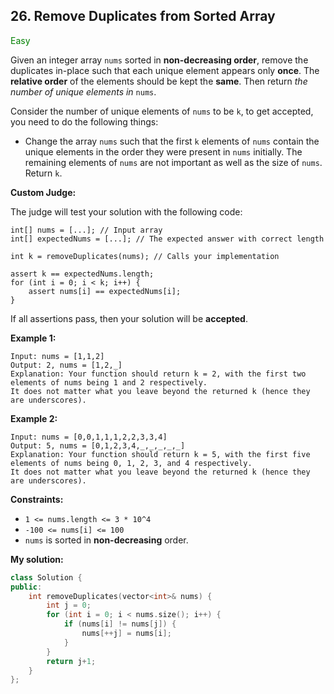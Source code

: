 ## 26. Remove Duplicates from Sorted Array
<span style="color:green">Easy</span>

Given an integer array `nums` sorted in **non-decreasing order**, remove the duplicates in-place such that each unique element appears only **once**. The **relative order** of the elements should be kept the **same**. Then return *the number of unique elements in* ``nums``.

Consider the number of unique elements of `nums` to be `k`, to get accepted, you need to do the following things:

+ Change the array `nums` such that the first `k` elements of `nums` contain the unique elements in the order they were present in `nums` initially. The remaining elements of `nums` are not important as well as the size of `nums`.
Return `k`.

**Custom Judge:**

The judge will test your solution with the following code:
```
int[] nums = [...]; // Input array
int[] expectedNums = [...]; // The expected answer with correct length

int k = removeDuplicates(nums); // Calls your implementation

assert k == expectedNums.length;
for (int i = 0; i < k; i++) {
    assert nums[i] == expectedNums[i];
}
```
If all assertions pass, then your solution will be **accepted**.

**Example 1:**
```
Input: nums = [1,1,2]
Output: 2, nums = [1,2,_]
Explanation: Your function should return k = 2, with the first two elements of nums being 1 and 2 respectively.
It does not matter what you leave beyond the returned k (hence they are underscores).
```
**Example 2:**
```
Input: nums = [0,0,1,1,1,2,2,3,3,4]
Output: 5, nums = [0,1,2,3,4,_,_,_,_,_]
Explanation: Your function should return k = 5, with the first five elements of nums being 0, 1, 2, 3, and 4 respectively.
It does not matter what you leave beyond the returned k (hence they are underscores).
```
 
**Constraints:**

+ `1 <= nums.length <= 3 * 10^4`
+ `-100 <= nums[i] <= 100`
+ `nums` is sorted in **non-decreasing** order.

**My solution:**
```cpp
class Solution {
public:
    int removeDuplicates(vector<int>& nums) {
        int j = 0;
        for (int i = 0; i < nums.size(); i++) {
            if (nums[i] != nums[j]) {
                nums[++j] = nums[i];
            }
        }
        return j+1;
    }
};
```